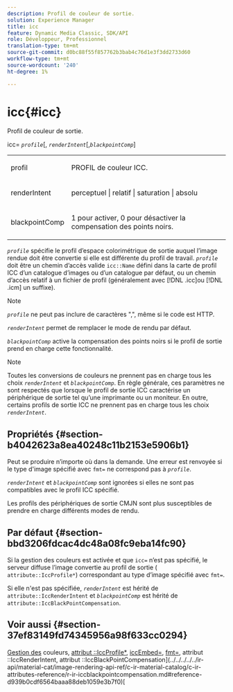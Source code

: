 ```yaml
---
description: Profil de couleur de sortie.
solution: Experience Manager
title: icc
feature: Dynamic Media Classic, SDK/API
role: Développeur, Professionnel
translation-type: tm+mt
source-git-commit: d0bc88f55f857762b3bab4c76d1e3f3dd2733d60
workflow-type: tm+mt
source-wordcount: '240'
ht-degree: 1%

---
```



# icc{#icc}

Profil de couleur de sortie.

icc= *`profile`*[, *`renderIntent`*[,*`blackpointComp`*]

<table id="simpletable_DF1914FD351E4F2BA61372A52F0CFFBF"> 
 <tr class="strow"> 
  <td class="stentry"> <p><span class="codeph"> <span class="varname"> profil</span></span> </p></td> 
  <td class="stentry"> <p>PROFIL de couleur ICC. </p></td> 
 </tr> 
 <tr class="strow"> 
  <td class="stentry"> <p><span class="codeph"> <span class="varname"> renderIntent  </span> </span> </p></td> 
  <td class="stentry"> <p>perceptuel | relatif | saturation | absolu </p></td> 
 </tr> 
 <tr class="strow"> 
  <td class="stentry"> <p><span class="codeph"> <span class="varname"> blackpointComp</span> </span> </p></td> 
  <td class="stentry"> <p>1 pour activer, 0 pour désactiver la compensation des points noirs. </p></td> 
 </tr> 
</table>

*`profile`* spécifie le profil d’espace colorimétrique de sortie auquel l’image rendue doit être convertie si elle est différente du profil de travail. *`profile`* doit être un chemin d’accès valide  `icc::Name` défini dans la carte de profil ICC d’un catalogue d’images ou d’un catalogue par défaut, ou un chemin d’accès relatif à un fichier de profil (généralement avec  [!DNL .icc]ou  [!DNL .icm] un suffixe).

>[!NOTE]
>
>*`profile`* ne peut pas inclure de caractères &quot;,&quot;, même si le code est HTTP.

*`renderIntent`* permet de remplacer le mode de rendu par défaut.

*`blackpointComp`* active la compensation des points noirs si le profil de sortie prend en charge cette fonctionnalité.

>[!NOTE]
>
>Toutes les conversions de couleurs ne prennent pas en charge tous les choix *`renderIntent`* et *`blackpointComp`*. En règle générale, ces paramètres ne sont respectés que lorsque le profil de sortie ICC caractérise un périphérique de sortie tel qu’une imprimante ou un moniteur. En outre, certains profils de sortie ICC ne prennent pas en charge tous les choix *`renderIntent`*.

## Propriétés {#section-b4042623a8ea40248c11b2153e5906b1}

Peut se produire n’importe où dans la demande. Une erreur est renvoyée si le type d&#39;image spécifié avec `fmt=` ne correspond pas à *`profile`*.

*`renderIntent`* et  *`blackpointComp`* sont ignorées si elles ne sont pas compatibles avec le profil ICC spécifié.

Les profils des périphériques de sortie CMJN sont plus susceptibles de prendre en charge différents modes de rendu.

## Par défaut {#section-bbd3206fdcac4dc48a08fc9eba14fc90}

Si la gestion des couleurs est activée et que `icc=` n’est pas spécifié, le serveur diffuse l’image convertie au profil de sortie ( `attribute::IccProfile*`) correspondant au type d’image spécifié avec `fmt=`.

Si elle n&#39;est pas spécifiée, *`renderIntent`* est hérité de `attribute::IccRenderIntent` et *`blackpointComp`* est hérité de `attribute::IccBlackPointCompensation`.

## Voir aussi {#section-37ef83149fd74345956a98f633cc0294}

[Gestion des](../../../../../ir-api/http-protocol/image-rendering-api-ref/c-ir-http-protocol-ref/c-ir-http-protocol-syntax-and-features/c-ir-color-management.md#concept-7bac7c2c41be42c1b301eae80abe6b8d) couleurs,  [attribut ::IccProfile*](../../../../../ir-api/material-cat/image-rendering-api-ref/c-ir-material-catalog/c-ir-attributes-reference/r-ir-iccprofilecmyk.md#reference-55aead2d924847ffbd1be4c46add7127),  [iccEmbed=](../../../../../ir-api/http-protocol/image-rendering-api-ref/c-ir-http-protocol-ref/c-ir-http-protocol-command-reference/r-ir-iccembed.md#reference-47a433138c7c4b29b9b29871b2491a7f),  [fmt=](../../../../../ir-api/http-protocol/image-rendering-api-ref/c-ir-http-protocol-ref/c-ir-http-protocol-command-reference/r-ir-fmt.md#reference-4c743f67d56b47c5b774fcc900ff758c), attribut ::IccRenderIntent, attribut  ::IccBlackPointCompensation](../../../../../ir-api/material-cat/image-rendering-api-ref/c-ir-material-catalog/c-ir-attributes-reference/r-ir-iccblackpointcompensation.md#reference-d939b0cdf6564baaa88deb1059e3b7f0)[](../../../../../ir-api/material-cat/image-rendering-api-ref/c-ir-material-catalog/c-ir-attributes-reference/r-ir-iccrenderintent.md#reference-3b80b7a4c25545a593c5076f318b5c40)[
